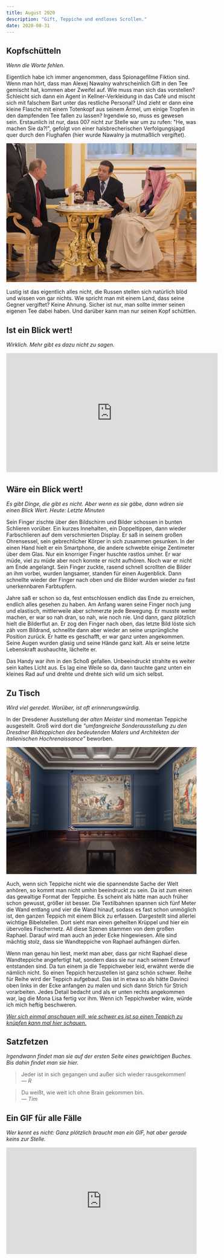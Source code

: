 ```yaml
---
title: August 2020
description: "Gift, Teppiche und endloses Scrollen."
date: 2020-08-31
---
```


## Kopfschütteln

_Wenn die Worte fehlen._

Eigentlich habe ich immer angenommen, dass Spionagefilme Fiktion sind. Wenn man hört, dass man Alexej Nawalny wahrscheinlich Gift in den Tee gemischt hat, kommen aber Zweifel auf. Wie muss man sich das vorstellen? Schleicht sich dann ein Agent in Kellner-Verkleidung in das Café und mischt sich mit falschem Bart unter das restliche Personal? Und zieht er dann eine kleine Flasche mit einem Totenkopf aus seinem Ärmel, um einige Tropfen in den dampfenden Tee fallen zu lassen? Irgendwie so, muss es gewesen sein. Erstaunlich ist nur, dass 007 nicht zur Stelle war um zu rufen: "He, was machen Sie da?!", gefolgt von einer halsbrecherischen Verfolgungsjagd quer durch den Flughafen (hier wurde Nawalny ja mutmaßlich vergiftet).

![Untitled.png](./Untitled.png)

Lustig ist das eigentlich alles nicht, die Russen stellen sich natürlich blöd und wissen von gar nichts. Wie spricht man mit einem Land, dass seine Gegner vergiftet? Keine Ahnung. Sicher ist nur, man sollte immer seinen eigenen Tee dabei haben. Und darüber kann man nur seinen Kopf schüttlen.

## Ist ein Blick wert!

_Wirklich. Mehr gibt es dazu nicht zu sagen._

<iframe width="560" height="315" src="https://www.youtube-nocookie.com/embed/omigBsOmtjw" frameborder="0" allow="accelerometer; autoplay; clipboard-write; encrypted-media; gyroscope; picture-in-picture" allowfullscreen></iframe>

## Wäre ein Blick wert!

_Es gibt Dinge, die gibt es nicht. Aber wenn es sie gäbe, dann wären sie einen Blick Wert. Heute: Letzte Minuten_

Sein Finger zischte über den Bildschirm und Bilder schossen in bunten Schlieren vorüber. Ein kurzes Innehalten, ein Doppeltippen, dann wieder Farbschlieren auf dem verschmierten Display. Er saß in seinem großen Ohrensessel, sein gebrechlicher Körper in sich zusammen gesunken. In der einen Hand hielt er ein Smartphone, die andere schwebte einige Zentimeter über dem Glas. Nur ein knorriger Finger huschte rastlos umher. Er war müde, viel zu müde aber noch konnte er nicht aufhören. Noch war er nicht am Ende angelangt. Sein Finger zuckte, rasend schnell scrollten die Bilder an ihm vorbei, wurden langsamer, standen für einen Augenblick. Dann schnellte wieder der Finger nach oben und die Bilder wurden wieder zu fast unerkennbaren Farbtupfern.

Jahre saß er schon so da, fest entschlossen endlich das Ende zu erreichen, endlich alles gesehen zu haben. Am Anfang waren seine Finger noch jung und elastisch, mittlerweile aber schmerzte jede Bewegung. Er musste weiter machen, er war so nah dran, so nah, wie noch nie. Und dann, ganz plötzlich hielt die Bilderflut an. Er zog den Finger nach oben, das letzte Bild löste sich zäh vom Bildrand, schnellte dann aber wieder an seine ursprüngliche Position zurück. Er hatte es geschafft, er war ganz unten angekommen. Seine Augen wurden glasig und seine Hände ganz kalt. Als er seine letzte Lebenskraft aushauchte, lächelte er.

Das Handy war ihm in den Schoß gefallen. Unbeeindruckt strahlte es weiter sein kaltes Licht aus. Es lag eine Weile so da, dann tauchte ganz unten ein kleines Rad auf und drehte und drehte sich wild um sich selbst.

## Zu Tisch

_Wird viel geredet. Worüber, ist oft erinnerungswürdig._

In der Dresdener Ausstellung der _alten Meister_ sind momentan Teppiche ausgestellt. Groß wird dort die _"umfangreiche Sonderausstellung zu den Dresdner Bildteppichen des bedeutenden Malers und Architekten der italienischen Hochrenaissance"_ beworben.

![Untitled%201.png](./Untitled1.png)

Auch, wenn sich Teppiche nicht wie die spannendste Sache der Welt anhören, so kommt man nicht umhin beeindruckt zu sein. Da ist zum einen das gewaltige Format der Teppiche. Es scheint als hätte man auch früher schon gewusst, größer ist besser. Die Textilbahnen spannen sich fünf Meter die Wand entlang und vier die Wand hinauf, sodass es fast schon unmöglich ist, den ganzen Teppich mit einem Blick zu erfassen. Dargestellt sind allerlei wichtige Bibelstellen. Dort sieht man einen geheilten Krüppel und hier ein übervolles Fischernetz. All diese Szenen stammen von dem großen Raphael. Darauf wird man auch an jeder Ecke hingewiesen. Alle sind mächtig stolz, dass sie Wandteppiche von Raphael aufhängen dürfen.

Wenn man genau hin liest, merkt man aber, dass gar nicht Raphael diese Wandteppiche angefertigt hat, sondern dass sie nur nach seinem Entwurf entstanden sind. Da tun einem ja die Teppichweber leid, erwähnt werde die nämlich nicht. So einen Teppich herzustellen ist ganz schön schwer. Reihe für Reihe wird der Teppich aufgebaut. Das ist in etwa so als hätte Davinci oben links in der Ecke anfangen zu malen und sich dann Strich für Strich vorarbeiten. Jedes Detail bedacht und als er unten rechts angekommen war, lag die Mona Lisa fertig vor ihm. Wenn ich Teppichweber wäre, würde ich mich heftig beschweren.

_[Wer sich einmal anschauen will, wie schwer es ist so einen Teppich zu knüpfen kann mal hier schauen.](https://www.youtube.com/watch?v=jIbu-dJuEh0)_

## Satzfetzen

_Irgendwann findet man sie auf der ersten Seite eines gewichtigen Buches. Bis dahin findet man sie hier._

> Jeder ist in sich gegangen und außer sich wieder rausgekommen!  
> _— R_

> Du weißt, wie weit ich ohne Brain gekommen bin.  
> _— Tim_

## Ein GIF für alle Fälle

_Wer kennt es nicht: Ganz plötzlich braucht man ein GIF, hat aber gerade keins zur Stelle._

<div style="width:100%;height:0;padding-bottom:56%;position:relative;"><iframe src="https://giphy.com/embed/kegY9CGTP2ybe" width="100%" height="100%" style="position:absolute" frameBorder="0" class="giphy-embed" allowFullScreen></iframe></div>
